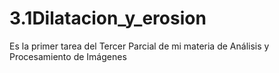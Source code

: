 # 3.1Dilatacion_y_erosion
Es la primer tarea del Tercer Parcial de mi materia de Análisis y Procesamiento de Imágenes
